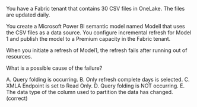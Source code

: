 

You have a Fabric tenant that contains 30 CSV files in OneLake. The files are updated daily.

You create a Microsoft Power Bl semantic model named Modell that uses the CSV files as a data source. You configure incremental refresh for Model 1 and publish the model to a Premium capacity in the Fabric tenant.

When you initiate a refresh of Model1, the refresh fails after running out of resources.

What is a possible cause of the failure?

A. Query folding is occurring.
B. Only refresh complete days is selected.
C. XMLA Endpoint is set to Read Only.
D. Query folding is NOT occurring.
E. The data type of the column used to partition the data has changed. (correct)